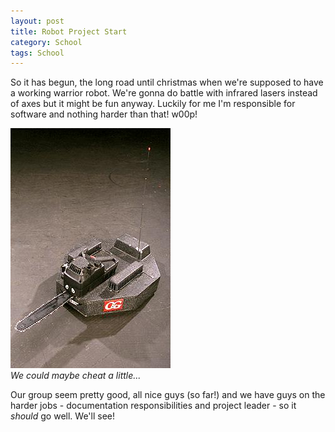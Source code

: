 ```yaml
---
layout: post
title: Robot Project Start
category: School
tags: School
---
```



So it has begun, the long road until christmas when we're supposed to have a working warrior robot. We're gonna do battle with infrared lasers instead of axes but it might be fun anyway. Luckily for me I'm responsible for software and nothing harder than that! w00p!


<div class="center">
  <img src="/images/R_wars.jpg" /><br />
  <em>We could maybe cheat a little...</em>
</div>

Our group seem pretty good, all nice guys (so far!) and we have guys on the harder jobs - documentation responsibilities and project leader - so it *should* go well. We'll see!


